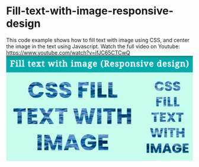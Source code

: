 # Fill-text-with-image-responsive-design
This code example shows how to fill text with image using CSS, and center the image in the text using Javascript.
Watch the full video on Youtube: https://www.youtube.com/watch?v=ifJC65CTCwQ
![Fill text with image](https://github.com/DanielRotnemer/Fill-text-with-image-responsive-design/blob/main/Thumbnail.jpg)
